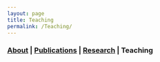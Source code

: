 ```yaml
---
layout: page
title: Teaching
permalink: /Teaching/
---
```





### [About](/about) | [Publications](/publications) | [Research](/research) | Teaching ###
